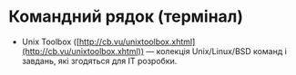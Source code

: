 # Командний рядок (термінал)

* Unix Toolbox ([http://cb.vu/unixtoolbox.xhtml](http://cb.vu/unixtoolbox.xhtml)) — колекція Unix/Linux/BSD команд і завдань, які згодяться для ІТ розробки.